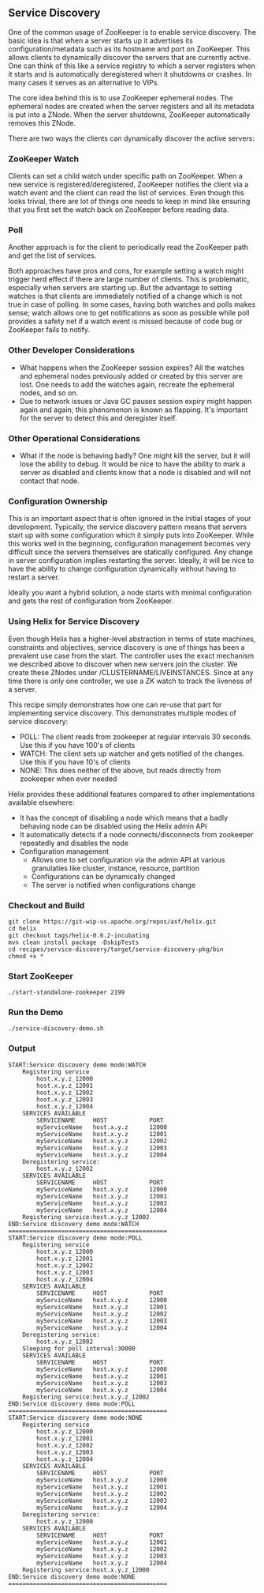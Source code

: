 <!---
Licensed to the Apache Software Foundation (ASF) under one
or more contributor license agreements.  See the NOTICE file
distributed with this work for additional information
regarding copyright ownership.  The ASF licenses this file
to you under the Apache License, Version 2.0 (the
"License"); you may not use this file except in compliance
with the License.  You may obtain a copy of the License at

  http://www.apache.org/licenses/LICENSE-2.0

Unless required by applicable law or agreed to in writing,
software distributed under the License is distributed on an
"AS IS" BASIS, WITHOUT WARRANTIES OR CONDITIONS OF ANY
KIND, either express or implied.  See the License for the
specific language governing permissions and limitations
under the License.
-->
Service Discovery
-----------------

One of the common usage of ZooKeeper is to enable service discovery.
The basic idea is that when a server starts up it advertises its configuration/metadata such as its hostname and port on ZooKeeper.
This allows clients to dynamically discover the servers that are currently active. One can think of this like a service registry to which a server registers when it starts and
is automatically deregistered when it shutdowns or crashes. In many cases it serves as an alternative to VIPs.

The core idea behind this is to use ZooKeeper ephemeral nodes. The ephemeral nodes are created when the server registers and all its metadata is put into a ZNode.
When the server shutdowns, ZooKeeper automatically removes this ZNode.

There are two ways the clients can dynamically discover the active servers:

### ZooKeeper Watch

Clients can set a child watch under specific path on ZooKeeper.
When a new service is registered/deregistered, ZooKeeper notifies the client via a watch event and the client can read the list of services. Even though this looks trivial,
there are lot of things one needs to keep in mind like ensuring that you first set the watch back on ZooKeeper before reading data.


### Poll

Another approach is for the client to periodically read the ZooKeeper path and get the list of services.

Both approaches have pros and cons, for example setting a watch might trigger herd effect if there are large number of clients. This is problematic, especially when servers are starting up.
But the advantage to setting watches is that clients are immediately notified of a change which is not true in case of polling.
In some cases, having both watches and polls makes sense; watch allows one to get notifications as soon as possible while poll provides a safety net if a watch event is missed because of code bug or ZooKeeper fails to notify.

### Other Developer Considerations
* What happens when the ZooKeeper session expires? All the watches and ephemeral nodes previously added or created by this server are lost. One needs to add the watches again, recreate the ephemeral nodes, and so on.
* Due to network issues or Java GC pauses session expiry might happen again and again; this phenomenon is known as flapping. It\'s important for the server to detect this and deregister itself.

### Other Operational Considerations
* What if the node is behaving badly? One might kill the server, but it will lose the ability to debug. It would be nice to have the ability to mark a server as disabled and clients know that a node is disabled and will not contact that node.

### Configuration Ownership

This is an important aspect that is often ignored in the initial stages of your development. Typically, the service discovery pattern means that servers start up with some configuration which it simply puts into ZooKeeper. While this works well in the beginning, configuration management becomes very difficult since the servers themselves are statically configured. Any change in server configuration implies restarting the server. Ideally, it will be nice to have the ability to change configuration dynamically without having to restart a server.

Ideally you want a hybrid solution, a node starts with minimal configuration and gets the rest of configuration from ZooKeeper.

### Using Helix for Service Discovery

Even though Helix has a higher-level abstraction in terms of state machines, constraints and objectives, service discovery is one of things has been a prevalent use case from the start.
The controller uses the exact mechanism we described above to discover when new servers join the cluster. We create these ZNodes under /CLUSTERNAME/LIVEINSTANCES.
Since at any time there is only one controller, we use a ZK watch to track the liveness of a server.

This recipe simply demonstrates how one can re-use that part for implementing service discovery. This demonstrates multiple modes of service discovery:

* POLL: The client reads from zookeeper at regular intervals 30 seconds. Use this if you have 100's of clients
* WATCH: The client sets up watcher and gets notified of the changes. Use this if you have 10's of clients
* NONE: This does neither of the above, but reads directly from zookeeper when ever needed

Helix provides these additional features compared to other implementations available elsewhere:

* It has the concept of disabling a node which means that a badly behaving node can be disabled using the Helix admin API
* It automatically detects if a node connects/disconnects from zookeeper repeatedly and disables the node
* Configuration management
    * Allows one to set configuration via the admin API at various granulaties like cluster, instance, resource, partition
    * Configurations can be dynamically changed
    * The server is notified when configurations change


### Checkout and Build

```
git clone https://git-wip-us.apache.org/repos/asf/helix.git
cd helix
git checkout tags/helix-0.6.2-incubating
mvn clean install package -DskipTests
cd recipes/service-discovery/target/service-discovery-pkg/bin
chmod +x *
```

### Start ZooKeeper

```
./start-standalone-zookeeper 2199
```

### Run the Demo

```
./service-discovery-demo.sh
```

### Output

```
START:Service discovery demo mode:WATCH
	Registering service
		host.x.y.z_12000
		host.x.y.z_12001
		host.x.y.z_12002
		host.x.y.z_12003
		host.x.y.z_12004
	SERVICES AVAILABLE
		SERVICENAME 	HOST 			PORT
		myServiceName 	host.x.y.z 		12000
		myServiceName 	host.x.y.z 		12001
		myServiceName 	host.x.y.z 		12002
		myServiceName 	host.x.y.z 		12003
		myServiceName 	host.x.y.z 		12004
	Deregistering service:
		host.x.y.z_12002
	SERVICES AVAILABLE
		SERVICENAME 	HOST 			PORT
		myServiceName 	host.x.y.z 		12000
		myServiceName 	host.x.y.z 		12001
		myServiceName 	host.x.y.z 		12003
		myServiceName 	host.x.y.z 		12004
	Registering service:host.x.y.z_12002
END:Service discovery demo mode:WATCH
=============================================
START:Service discovery demo mode:POLL
	Registering service
		host.x.y.z_12000
		host.x.y.z_12001
		host.x.y.z_12002
		host.x.y.z_12003
		host.x.y.z_12004
	SERVICES AVAILABLE
		SERVICENAME 	HOST 			PORT
		myServiceName 	host.x.y.z 		12000
		myServiceName 	host.x.y.z 		12001
		myServiceName 	host.x.y.z 		12002
		myServiceName 	host.x.y.z 		12003
		myServiceName 	host.x.y.z 		12004
	Deregistering service:
		host.x.y.z_12002
	Sleeping for poll interval:30000
	SERVICES AVAILABLE
		SERVICENAME 	HOST 			PORT
		myServiceName 	host.x.y.z 		12000
		myServiceName 	host.x.y.z 		12001
		myServiceName 	host.x.y.z 		12003
		myServiceName 	host.x.y.z 		12004
	Registering service:host.x.y.z_12002
END:Service discovery demo mode:POLL
=============================================
START:Service discovery demo mode:NONE
	Registering service
		host.x.y.z_12000
		host.x.y.z_12001
		host.x.y.z_12002
		host.x.y.z_12003
		host.x.y.z_12004
	SERVICES AVAILABLE
		SERVICENAME 	HOST 			PORT
		myServiceName 	host.x.y.z 		12000
		myServiceName 	host.x.y.z 		12001
		myServiceName 	host.x.y.z 		12002
		myServiceName 	host.x.y.z 		12003
		myServiceName 	host.x.y.z 		12004
	Deregistering service:
		host.x.y.z_12000
	SERVICES AVAILABLE
		SERVICENAME 	HOST 			PORT
		myServiceName 	host.x.y.z 		12001
		myServiceName 	host.x.y.z 		12002
		myServiceName 	host.x.y.z 		12003
		myServiceName 	host.x.y.z 		12004
	Registering service:host.x.y.z_12000
END:Service discovery demo mode:NONE
=============================================
```
